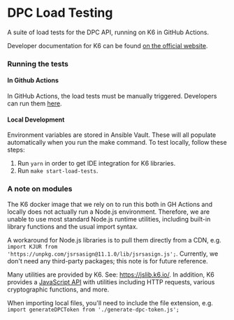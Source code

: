 # DPC Load Testing

A suite of load tests for the DPC API, running on K6 in GitHub Actions. 

Developer documentation for K6 can be found [on the official website](https://grafana.com/docs/k6/latest/). 

### Running the tests

#### In Github Actions

In GitHub Actions, the load tests must be manually triggered. Developers can run them [here](https://github.com/CMSgov/dpc-app/actions/workflows/dpc-load-test.yml).

#### Local Development

Environment variables are stored in Ansible Vault. These will all populate automatically when you run the make command. To test locally, follow these steps:
1. Run `yarn` in order to get IDE integration for K6 libraries. 
2. Run `make start-load-tests`.

### A note on modules

The K6 docker image that we rely on to run this both in GH Actions and locally does not actually run a Node.js environment. Therefore, we are unable to use most standard Node.js runtime utilities, including built-in library functions and the usual import syntax. 

A workaround for Node.js libraries is to pull them directly from a CDN, e.g. `import KJUR from 'https://unpkg.com/jsrsasign@11.1.0/lib/jsrsasign.js';`. Currently, we don't need any third-party packages; this note is for future reference.

Many utilities are provided by K6. See: https://jslib.k6.io/. In addition, K6 provides a [JavaScript API](https://grafana.com/docs/k6/latest/javascript-api/) with utilities including HTTP requests, various cryptographic functions, and more.

When importing local files, you'll need to include the file extension, e.g. `import generateDPCToken from './generate-dpc-token.js';`

